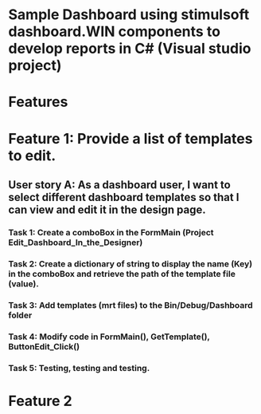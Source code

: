 # Sample Dashboard using stimulsoft dashboard.WIN components to develop reports in C# (Visual studio project)
# Features
# Feature 1: Provide a list of templates to edit.
## User story A: As a dashboard user, I want to select different dashboard templates so that I can view and edit it in the design page.
### Task 1: Create a comboBox in the FormMain (Project Edit_Dashboard_In_the_Designer)
### Task 2: Create a dictionary of string to display the name (Key) in the comboBox and retrieve the path of the template file (value).
### Task 3: Add templates (mrt files) to the Bin/Debug/Dashboard folder
### Task 4: Modify code in FormMain(), GetTemplate(), ButtonEdit_Click() 
### Task 5: Testing, testing and testing.
# Feature 2
